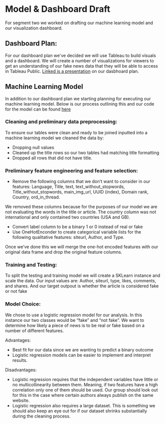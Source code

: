 # Model & Dashboard Draft

For segment two we worked on drafting our machine learning model and our visualization dashboard. 

## Dashboard Plan:

For our dashboard plan we've decided we will use Tableau to build visuals and a dashboard. We will create a number of visualizations for viewers to get an understanding of our fake news data that they will be able to access in Tableau Public. [Linked is a presentation](https://docs.google.com/presentation/d/1g8Sc2dXEjVXcqJp-7kets7wrgMOBICrahSz-FxXqBT8/edit#slide=id.g147ce9005d0_0_4) on our dasbhoard plan. 

## Machine Learning Model 

In addition to our dashboard plan we starting planning for executing our machine learning model. Below is our process outlining this and our code for the model can be found [here](https://github.com/charlotterotner/Final-Project/blob/model_draft/FakeNews_LogisticRegression_Model.ipynb)

### Cleaning and preliminary data preprocessing:
To ensure our tables were clean and ready to be joined inputted into a machine learning model we cleaned the data by:
- Dropping null values 
- Cleaned up the title rows so our two tables had matching title formatting
- Dropped all rows that did not have title. 

### Preliminary feature engineering and feature selection:
- Remove the following columns that we don’t want to consider in our features: Language, Title, text, text_without_stopwords, Title_without_stopwords, main_img_url, UUID (index), Domain rank, Country, ord_in_thread.

We removed these columns because for the purposes of our model we are not evaluating the words in the title or article. The country column was not international and only contained two countries (USA and GB). 

- Convert label column to be a binary 1 or 0 instead of real or fake 
- Use OneHotEnconder to create categorical variable lists for the following qualitative features:	siteurl, Author, and Type. 

Once we’ve done this we will merge the one-hot encoded features with our original data frame and drop the original feature columns.

### Training and Testing:

To split the testing and training model we will create a SKLearn instance and scale the data.  Our input values are: Author, siteurl, type, likes, comments, and shares. And our target outpout is whether the article is considered fake or not fake 

### Model Choice:
We chose to use a logistic regression model for our analysis. In this instance our two classes would be “fake” and “not fake”. We want to determine how likely a piece of news is to be real or fake based on a number of different features. 

Advantages:
-  Best fit for our data since we are wanting to predict a binary outcome
-  Logistic regression models can be easier to implement and interpret results. 

Disadvantages: 
- Logistic regression requires that the independent variables have little or no multicollinearity between them. Meaning, if two features have a high correlation only one of them should be used. Our group should look out for this in the case where certain authors always publish on the same website. 
- Logistic regression also requires a large dataset. This is something we should also keep an eye out for if our dataset shrinks substantially during the cleaning process. 
